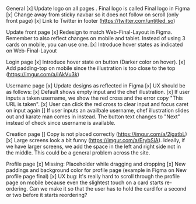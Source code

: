 General
[x] Update logo on all pages . Final logo is called Final logo in Figma
[x] Change away from sticky navbar so it does not follow on scroll (only front page)
[x] Link to Twitter in footer (https://twitter.com/untitled_so)

Update front page
[x] Redesign to match Web-Final-Layout in Figma. Remember to also reflect changes on mobile and tablet. Instead of using 3 cards on mobile, you can use one.
[x] Introduce hover states as indicated on Web-Final-Layout

Login page
[x] Introduce hover state on button (Darker color on hover).
[x] Add padding-top on mobile since the illustration is too close to the top (https://imgur.com/a/IAkVu3k)

Username page
[x] Update designs as reflected in Figma
[x] UX should be as follows:
[x] Default shows empty input and the chef illustration.
[x] If user inputs a taken username, we show the red cross and the error copy "This URL is taken".
[x] User can click the red cross to clear input and focus caret on input again
[] If user inputs an availbale username, chef illustration slides out and karate man comes in instead. The button text changes to "Next" instead of check since username is available.

Creation page
[] Copy is not placed correctly (https://imgur.com/a/2igatbL)
[x] Large screens look a bit funny (https://imgur.com/a/ErybSiA). Ideally, if we have larger screens, we add the space in the left and right side not in the middle. This could be a general problem across the site.

Profile page
[x] Missing: Placeholder while dragging and dropping
[x] New paddings and background color for profile page (example in Figma on New profile page final)
[x] UX bug: It's really hard to scroll through the profile page on mobile because even the slightest touch on a card starts re-ordering. Can we make it so that the user has to hold the card for a second or two before it starts reordering?
